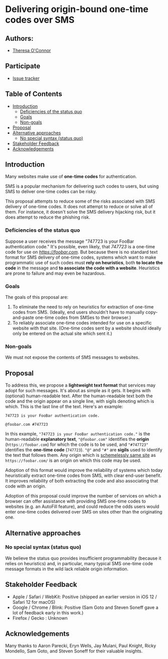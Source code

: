 # Delivering origin-bound one-time codes over SMS

## Authors:

- [Theresa O'Connor](https://github.com/hober)

## Participate

- [Issue tracker](https://github.com/WebKit/explainers/labels/one%20time%20codes)

## Table of Contents

<!-- START doctoc generated TOC please keep comment here to allow auto update -->
<!-- DON'T EDIT THIS SECTION, INSTEAD RE-RUN doctoc TO UPDATE -->


- [Introduction](#introduction)
  - [Deficiencies of the status quo](#deficiencies-of-the-status-quo)
  - [Goals](#goals)
  - [Non-goals](#non-goals)
- [Proposal](#proposal)
- [Alternative approaches](#alternative-approaches)
  - [No special syntax (status quo)](#no-special-syntax-status-quo)
- [Stakeholder Feedback](#stakeholder-feedback)
- [Acknowledgements](#acknowledgements)

<!-- END doctoc generated TOC please keep comment here to allow auto update -->

## Introduction

Many websites make use of **one-time codes** for authentication.

SMS is a popular mechanism for delivering such codes to users, but using
SMS to deliver one-time codes can be risky.

This proposal attempts to reduce some of the risks associated with SMS
delivery of one-time codes. It does not attempt to reduce or solve all
of them. For instance, it doesn't solve the SMS delivery hijacking risk,
but it does attempt to reduce the phishing risk.

### Deficiencies of the status quo

Suppose a user receives the message "747723 is your FooBar
authentication code." It's possible, even likely, that *747723* is a
one-time code for use on *https://foobar.com*. But because there is no
standard text format for SMS delivery of one-time codes, systems which
want to make programmatic use of such codes must **rely on heuristics**,
both **to locate the code** in the message and **to associate the code
with a website**. Heuristics are prone to failure and may even be
hazardous.

### Goals

The goals of this proposal are:

1. To eliminate the need to rely on heuristics for extraction of
   one-time codes from SMS. (Ideally, end users shouldn't have to
   manually copy-and-paste one-time codes from SMSes to their browser.)
2. To reliably associate one-time codes intended for use on a specific
   website with that site. (One-time codes sent by a website should
   ideally only be entered on the actual site which sent it.)

### Non-goals

We must not expose the contents of SMS messages to websites.

## Proposal

To address this, we propose a **lightweight text format** that services
may adopt for such messages. It's about as simple as it gets. It begins
with (optional) human-readable text. After the human-readable text both
the code and the origin appear on a single line, with sigils denoting
which is which. This is the last line of the text. Here's an example:

    747723 is your FooBar authentication code.
    
    @foobar.com #747723

In this example, `"747723 is your FooBar authentication code."` is the
human-readable **explanatory text**, `"@foobar.com"` identifies the
**origin** (`https://foobar.com`) for which the code is to be used, and
`"#747723"` identifies the **one-time code** (`747723`). `"@"` and `"#"`
are **sigils** used to identify the text that follows them. Any origin
which is [schemelessly same site][] as `https://foobar.com/` is an
origin on which this code may be used.

[schemelessly same site]: https://html.spec.whatwg.org/multipage/origin.html#schemelessly-same-site

Adoption of this format would improve the reliability of systems which
today heuristically extract one-time codes from SMS, with clear end-user
benefit. It improves reliability of both extracting the code and also
associating that code with an origin.

Adoption of this proposal could improve the number of services on which
a browser can offer assistance with providing SMS one-time codes to
websites (e.g. an AutoFill feature), and could reduce the odds users
would enter one-time codes delivered over SMS on sites other than the
originating one.

## Alternative approaches

### No special syntax (status quo)

We believe the status quo provides insufficient programmability (because
it relies on heuristics) and, in particular, many typical SMS one-time
code message formats in the wild lack reliable origin information.

## Stakeholder Feedback

- Apple / Safari / WebKit: Positive (shipped an earlier version in iOS 12 / Safari 12 for macOS)
- Google / Chrome / Blink: Positive (Sam Goto and Steven Soneff gave a lot of feedback early in this work.)
- Firefox / Gecko : Unknown

## Acknowledgements

Many thanks to
Aaron Parecki,
Eryn Wells,
Jay Mulani,
Paul Knight,
Ricky Mondello,
Sam Goto, and
Steven Soneff
for their valuable insights.
